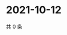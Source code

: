 # 2021-10-12

共 0 条

<!-- BEGIN WEIBO -->
<!-- 最后更新时间 Tue Oct 12 2021 13:12:40 GMT+0800 (China Standard Time) -->

<!-- END WEIBO -->
